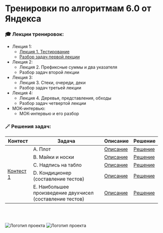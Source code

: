 # Тренировки по алгоритмам 6.0 от Яндекса

<h3>🎓 Лекции тренировок:</h3>

- Лекция 1:
  - [Лекция 1. Тестирование](https://www.youtube.com/live/c67zB3FWLOs)
  - [Разбор задач первой лекции](https://www.youtube.com/live/Gk5KrTA5hpQ)
- Лекция 2:
  - Лекция 2. Префиксные суммы и два указателя
  - Разбор задач второй лекции
- Лекция 3:
  - Лекция 3. Стеки, очереди, деки
  - Разбор задач третьей лекции
- Лекция 4:
  - Лекция 4. Деревья, представления, обходы
  - Разбор задач четвертой лекции
- МОК-интервью:
  - МОК-интервью и его разбор

<h3>🪄 Решения задач:</h3>

<table>
  <thead>
    <tr>
      <th>Контест</th>
      <th>Задача</th>
      <th>Описание</th>
      <th>Решение</th>
    </tr>
  </thead>
  <tbody>
    <tr>
      <td  rowspan=5><a href="contest1">Контест 1</a></td>
      <td>A. Плот</td>
      <td><a href="contest1/problem_A_description.pdf">Описание</a></td>
      <td><a href="contest1/problem_A.py">Решение</a></td>
    </tr>
    <tr>
      <td>B. Майки и носки</td>
      <td><a href="contest1/problem_B_description.pdf">Описание</a></td>
      <td><a href="contest1/problem_B.py">Решение</a></td>
    </tr>
    <tr>
      <td>C. Надпись на табло</td>
      <td><a href="contest1/problem_C_description.pdf">Описание</a></td>
      <td><a href="contest1/problem_C.py">Решение</a></td>
    </tr>
    <tr>
      <td>D. Кондиционер (составление тестов)</td>
      <td><a href="contest1/problem_D_description.pdf">Описание</a></td>
      <td><a href="contest1/problem_D.txt">Решение</a></td>
    </tr>
    <tr>
      <td>E. Наибольшее произведение двухчисел (составление тестов)</td>
      <td><a href="contest1/problem_E_description.pdf">Описание</a></td>
      <td><a href="contest1/problem_E.txt">Решение</a></td>
    </tr>
  </tbody>
</table>

<br>
<br>

![Логотип проекта](https://avatars.mds.yandex.net/get-lpc/1635340/d1676757-c6d2-4b40-9848-7ed63de4216e/orig) ![Логотип проекта](https://avatars.mds.yandex.net/get-lpc/12373972/fb9e3b3b-2059-4a74-9032-a327b2ae265d/orig) 
